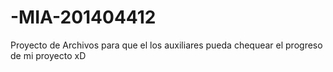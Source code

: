 # -MIA-201404412
Proyecto de Archivos para que el los auxiliares pueda chequear el progreso de mi proyecto xD  
